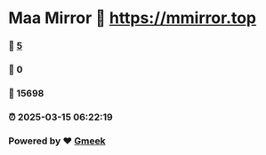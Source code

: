 # Maa Mirror :link: https://mmirror.top 
### :page_facing_up: [5](https://mmirror.top/tag.html) 
### :speech_balloon: 0 
### :hibiscus: 15698 
### :alarm_clock: 2025-03-15 06:22:19 
### Powered by :heart: [Gmeek](https://github.com/Meekdai/Gmeek)
